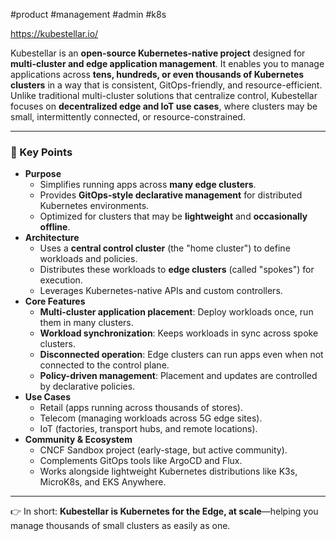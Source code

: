 #product #management #admin #k8s 

https://kubestellar.io/

Kubestellar is an **open-source Kubernetes-native project** designed for **multi-cluster and edge application management**. It enables you to manage applications across **tens, hundreds, or even thousands of Kubernetes clusters** in a way that is consistent, GitOps-friendly, and resource-efficient. Unlike traditional multi-cluster solutions that centralize control, Kubestellar focuses on **decentralized edge and IoT use cases**, where clusters may be small, intermittently connected, or resource-constrained.

---
### 🔑 Key Points

- **Purpose**
    - Simplifies running apps across **many edge clusters**.
    - Provides **GitOps-style declarative management** for distributed Kubernetes environments.
    - Optimized for clusters that may be **lightweight** and **occasionally offline**.
- **Architecture**
    - Uses a **central control cluster** (the "home cluster") to define workloads and policies.
    - Distributes these workloads to **edge clusters** (called "spokes") for execution.
    - Leverages Kubernetes-native APIs and custom controllers.
- **Core Features**
    - **Multi-cluster application placement**: Deploy workloads once, run them in many clusters.
    - **Workload synchronization**: Keeps workloads in sync across spoke clusters.
    - **Disconnected operation**: Edge clusters can run apps even when not connected to the control plane.
    - **Policy-driven management**: Placement and updates are controlled by declarative policies.
- **Use Cases**
    - Retail (apps running across thousands of stores).
    - Telecom (managing workloads across 5G edge sites).
    - IoT (factories, transport hubs, and remote locations).
- **Community & Ecosystem**
    - CNCF Sandbox project (early-stage, but active community).
    - Complements GitOps tools like ArgoCD and Flux.
    - Works alongside lightweight Kubernetes distributions like K3s, MicroK8s, and EKS Anywhere.

---

👉 In short: **Kubestellar is Kubernetes for the Edge, at scale**—helping you manage thousands of small clusters as easily as one.